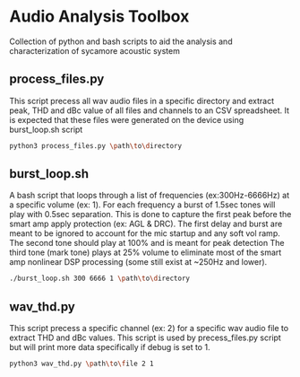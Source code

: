 # Audio Analysis Toolbox

Collection of python and bash scripts to aid the analysis and characterization of sycamore acoustic system

## process_files.py

This script precess all wav audio files in a specific directory and extract peak, THD and dBc value of all files and channels to an CSV spreadsheet.
It is expected that these files were generated on the device using burst_loop.sh script

```bash
python3 process_files.py \path\to\directory
```

## burst_loop.sh

A bash script that loops through a list of frequencies (ex:300Hz-6666Hz) at a specific volume (ex: 1).
For each frequency a burst of 1.5sec tones will play with 0.5sec separation.
This is done to capture the first peak before the smart amp apply protection (ex: AGL & DRC).
The first delay and burst are meant to be ignored to account for the mic startup and any soft vol ramp.
The second tone should play at 100% and is meant for peak detection
The third tone (mark tone) plays at 25% volume to eliminate most of the smart amp nonlinear DSP processing (some still exist at ~250Hz and lower).

```bash
./burst_loop.sh 300 6666 1 \path\to\directory
```

## wav_thd.py

This script precess a specific channel (ex: 2)  for a specific wav audio file to extract THD and dBc values.
This script is used by precess_files.py script but will print more data specifically if debug is set to 1.

```bash
python3 wav_thd.py \path\to\file 2 1
```